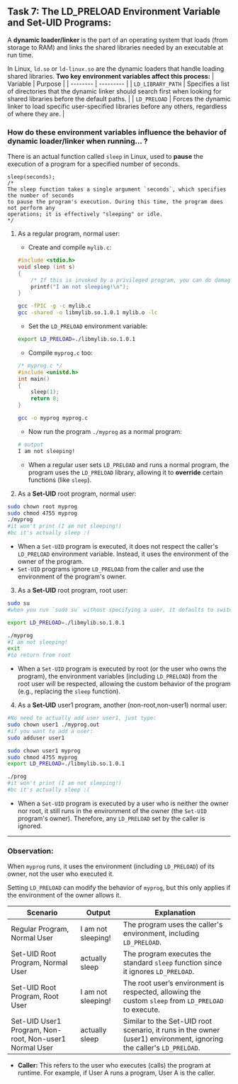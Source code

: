 ## Task 7: The LD_PRELOAD Environment Variable and Set-UID Programs:
A **dynamic loader/linker** is the part of an operating system that loads (from storage to RAM) and links the shared libraries needed by an executable at run time.

In Linux, `ld.so` or `ld-linux.so` are the dynamic loaders that handle loading shared libraries. **Two key environment variables affect this process:**
| Variable | Purpose |
| -------- | --------- |
| `LD_LIBRARY_PATH` | Specifies a list of directories that the dynamic linker should search first when looking for shared libraries before the default paths. |
| `LD_PRELOAD` | Forces the dynamic linker to load specific user-specified libraries before any others, regardless of where they are. |

### How do these environment variables influence the behavior of dynamic loader/linker when running... ?

There is an actual function called `sleep` in Linux, used to **pause** the execution of a program for a specified number of seconds.
```
sleep(seconds);
/*
The sleep function takes a single argument `seconds`, which specifies the number of seconds
to pause the program's execution. During this time, the program does not perform any
operations; it is effectively "sleeping" or idle.
*/
```

1) As a regular program, normal user:

    - Create and compile `mylib.c`:

    ```c
    #include <stdio.h>
    void sleep (int s)
    {
        /* If this is invoked by a privileged program, you can do damages here! */
        printf("I am not sleeping!\n");
    }
    ```
    ```bash
    gcc -fPIC -g -c mylib.c
    gcc -shared -o libmylib.so.1.0.1 mylib.o -lc
    ```
    - Set the `LD_PRELOAD` environment variable:

    ```bash
    export LD_PRELOAD=./libmylib.so.1.0.1
    ```
    - Compile `myprog.c` too:
    ```c
    /* myprog.c */
    #include <unistd.h>
    int main()
    {
        sleep(1);
        return 0;
    }
    ```
    ```bash
    gcc -o myprog myprog.c
    ```
    - Now run the program `./myprog` as a normal program:
    ```bash
    # output
    I am not sleeping!
    ```
    - When a regular user sets `LD_PRELOAD` and runs a normal program, the program uses the `LD_PRELOAD` library, allowing it to **override** certain functions (like `sleep`).

2) As a **Set-UID** root program, normal user:

```bash
sudo chown root myprog
sudo chmod 4755 myprog
./myprog
#it won't print (I am not sleeping!)
#bc it's actually sleep :(
```

- When a `Set-UID` program is executed, it does not respect the caller's `LD_PRELOAD` environment variable. Instead, it uses the environment of the owner of the program.
- `Set-UID` programs ignore `LD_PRELOAD` from the caller and use the environment of the program's owner.

3) As a **Set-UID** root program, root user:

```bash
sudo su 
#when you run `sudo su` without specifying a user, it defaults to switching to the root user

export LD_PRELOAD=./libmylib.so.1.0.1

./myprog
#I am not sleeping!
exit
#to return from root
```

- When a `Set-UID` program is executed by root (or the user who owns the program), the environment variables (including `LD_PRELOAD`) from the root user will be respected, allowing the custom behavior of the program (e.g., replacing the `sleep` function).

4) As a **Set-UID** user1 program, another (non-root,non-user1) normal user:

```bash
#No need to actually add user user1, just type:
sudo chown user1 ./myprog.out
#if you want to add a user:
sudo adduser user1

sudo chown user1 myprog
sudo chmod 4755 myprog
export LD_PRELOAD=./libmylib.so.1.0.1

./prog
#it won't print (I am not sleeping!)
#bc it's actually sleep :(
```

- When a `Set-UID` program is executed by a user who is neither the owner nor root, it still runs in the environment of the owner (the `Set-UID` program's owner). Therefore, any `LD_PRELOAD` set by the caller is ignored.

---
### Observation:
When `myprog` runs, it uses the environment (including `LD_PRELOAD`) of its owner, not the user who executed it.

Setting `LD_PRELOAD` can modify the behavior of `myprog`, but this only applies if the environment of the owner allows it.

| Scenario                                      | Output                | Explanation                                                                           |
|-----------------------------------------------|-----------------------|---------------------------------------------------------------------------------------|
| Regular Program, Normal User                  | I am not sleeping!    | The program uses the caller's environment, including `LD_PRELOAD`.                  |
| Set-UID Root Program, Normal User             | actually sleep        | The program executes the standard `sleep` function since it ignores `LD_PRELOAD`.   |
| Set-UID Root Program, Root User               | I am not sleeping!    | The root user’s environment is respected, allowing the custom `sleep` from `LD_PRELOAD` to execute. |
| Set-UID User1 Program, Non-root, Non-user1 Normal User | actually sleep        | Similar to the Set-UID root scenario, it runs in the owner (user1) environment, ignoring the caller's `LD_PRELOAD`. |

- **Caller:** This refers to the user who executes (calls) the program at runtime. For example, if User A runs a program, User A is the caller.
